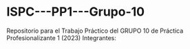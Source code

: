 # ISPC---PP1---Grupo-10
Repositorio para el Trabajo Práctico del GRUPO 10 de Práctica Profesionalizante 1 (2023)
Integrantes:
